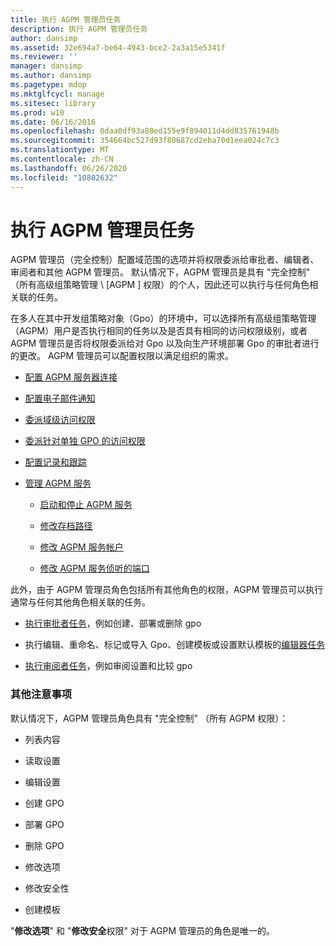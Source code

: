 ```yaml
---
title: 执行 AGPM 管理员任务
description: 执行 AGPM 管理员任务
author: dansimp
ms.assetid: 32e694a7-be64-4943-bce2-2a3a15e5341f
ms.reviewer: ''
manager: dansimp
ms.author: dansimp
ms.pagetype: mdop
ms.mktglfcycl: manage
ms.sitesec: library
ms.prod: w10
ms.date: 06/16/2016
ms.openlocfilehash: 0daa8df93a88ed155e9f894011d4dd835761948b
ms.sourcegitcommit: 354664bc527d93f80687cd2eba70d1eea024c7c3
ms.translationtype: MT
ms.contentlocale: zh-CN
ms.lasthandoff: 06/26/2020
ms.locfileid: "10802632"
---
```

# 执行 AGPM 管理员任务


AGPM 管理员（完全控制）配置域范围的选项并将权限委派给审批者、编辑者、审阅者和其他 AGPM 管理员。 默认情况下，AGPM 管理员是具有 "完全控制" （所有高级组策略管理 \ [AGPM \] 权限）的个人，因此还可以执行与任何角色相关联的任务。

在多人在其中开发组策略对象（Gpo）的环境中，可以选择所有高级组策略管理（AGPM）用户是否执行相同的任务以及是否具有相同的访问权限级别，或者 AGPM 管理员是否将权限委派给对 Gpo 以及向生产环境部署 Gpo 的审批者进行的更改。 AGPM 管理员可以配置权限以满足组织的需求。

-   [配置 AGPM 服务器连接](configure-the-agpm-server-connection.md)

-   [配置电子邮件通知](configure-e-mail-notification.md)

-   [委派域级访问权限](delegate-domain-level-access.md)

-   [委派针对单独 GPO 的访问权限](delegate-access-to-an-individual-gpo.md)

-   [配置记录和跟踪](configure-logging-and-tracing.md)

-   [管理 AGPM 服务](managing-the-agpm-service.md)

    -   [启动和停止 AGPM 服务](start-and-stop-the-agpm-service.md)

    -   [修改存档路径](modify-the-archive-path.md)

    -   [修改 AGPM 服务帐户](modify-the-agpm-service-account.md)

    -   [修改 AGPM 服务侦听的端口](modify-the-port-on-which-the-agpm-service-listens.md)

此外，由于 AGPM 管理员角色包括所有其他角色的权限，AGPM 管理员可以执行通常与任何其他角色相关联的任务。

-   [执行审批者任务](performing-approver-tasks.md)，例如创建、部署或删除 gpo

-   执行编辑、重命名、标记或导入 Gpo、创建模板或设置默认模板的[编辑器任务](performing-editor-tasks.md)

-   [执行审阅者任务](performing-reviewer-tasks.md)，例如审阅设置和比较 gpo

### 其他注意事项

默认情况下，AGPM 管理员角色具有 "完全控制" （所有 AGPM 权限）：

-   列表内容

-   读取设置

-   编辑设置

-   创建 GPO

-   部署 GPO

-   删除 GPO

-   修改选项

-   修改安全性

-   创建模板

"**修改选项**" 和 "**修改安全**权限" 对于 AGPM 管理员的角色是唯一的。

 

 





